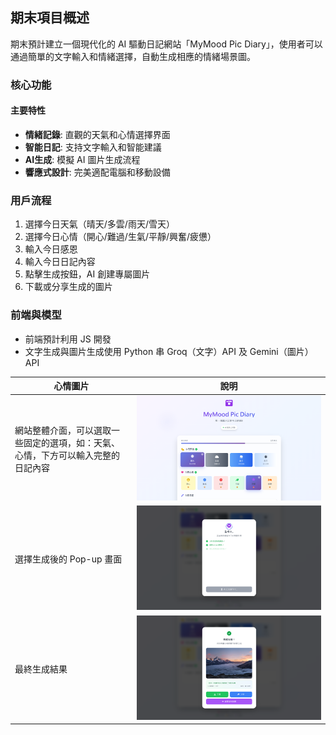 ## 期末項目概述
期末預計建立一個現代化的 AI 驅動日記網站「MyMood Pic Diary」，使用者可以通過簡單的文字輸入和情緒選擇，自動生成相應的情緒場景圖。

### 核心功能

#### 主要特性
- **情緒記錄**: 直觀的天氣和心情選擇界面
- **智能日記**: 支持文字輸入和智能建議
- **AI生成**: 模擬 AI 圖片生成流程
- **響應式設計**: 完美適配電腦和移動設備

### 用戶流程
1. 選擇今日天氣（晴天/多雲/雨天/雪天）
2. 選擇今日心情（開心/難過/生氣/平靜/興奮/疲憊）
3. 輸入今日感恩
4. 輸入今日日記內容
5. 點擊生成按鈕，AI 創建專屬圖片
6. 下載或分享生成的圖片

### 前端與模型
- 前端預計利用 JS 開發
- 文字生成與圖片生成使用 Python 串 Groq（文字）API 及 Gemini（圖片）API


| 心情圖片 | 說明 |
|----------|------|
| 網站整體介面，可以選取一些固定的選項，如：天氣、心情，下方可以輸入完整的日記內容 |![](https://github.com/hahaamg/Generative_AI/blob/main/Week13/img/MyMood%20Pic%20DiaryDemo%20(1).png?raw=true) 
|  選擇生成後的 Pop-up 畫面 |![](https://github.com/hahaamg/Generative_AI/blob/main/Week13/img/MyMood%20Pic%20DiaryDemo%20(2).png?raw=true) 
| 最終生成結果 | ![](https://github.com/hahaamg/Generative_AI/blob/main/Week13/img/MyMood%20Pic%20DiaryDemo%20(3).png?raw=true) | 
